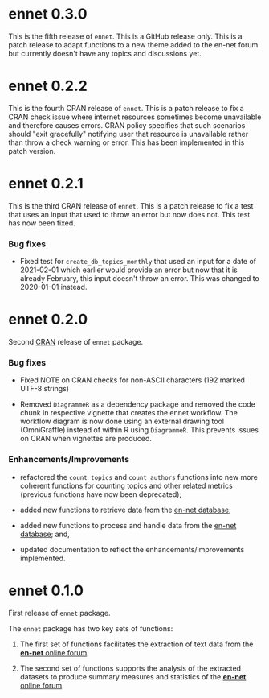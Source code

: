 # ennet 0.3.0

This is the fifth release of `ennet`. This is a GitHub release only. This is a
patch release to adapt functions to a new theme added to the en-net forum but
currently doesn't have any topics and discussions yet.

# ennet 0.2.2

This is the fourth CRAN release of `ennet`. This is a patch release to fix a
CRAN check issue where internet resources sometimes become unavailable and
therefore causes errors. CRAN policy specifies that such scenarios should
"exit gracefully" notifying user that resource is unavailable rather than
throw a check warning or error. This has been implemented in this patch version.

# ennet 0.2.1

This is the third CRAN release of `ennet`. This is a patch release to fix a
test that uses an input that used to throw an error but now does not. This
test has now been fixed.

### Bug fixes

* Fixed test for `create_db_topics_monthly` that used an input for a date of
2021-02-01 which earlier would provide an error but now that it is already
February, this input doesn't throw an error. This was changed to
2020-01-01 instead.

# ennet 0.2.0

Second [CRAN](https://cran.r-project.org) release of `ennet` package.

### Bug fixes

* Fixed NOTE on CRAN checks for non-ASCII characters (192 marked UTF-8 strings)

* Removed `DiagrammeR` as a dependency package and removed the code chunk in 
respective vignette that creates the ennet workflow. The workflow diagram is
now done using an external drawing tool (OmniGraffle) instead of within R using
`DiagrammeR`. This prevents issues on CRAN when vignettes are produced.

### Enhancements/Improvements

* refactored the `count_topics` and `count_authors` functions into new more
coherent functions for counting topics and other related metrics (previous
functions have now been deprecated);

* added new functions to retrieve data from the [en-net database](https://github.com/katilingban/ennet_db);

* added new functions to process and handle data from the [en-net database](https://github.com/katilingban/ennet_db); and,

* updated documentation to reflect the enhancements/improvements implemented.

# ennet 0.1.0

First release of `ennet` package.

The `ennet` package has two key sets of functions:

1. The first set of functions facilitates the extraction of text data from the 
[**en-net** online forum](https://www.en-net.org). 

2. The second set of functions supports the analysis of the extracted datasets 
to produce summary measures and statistics of the 
[**en-net** online forum](https://www.en-net.org).

